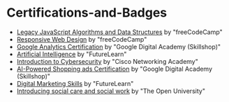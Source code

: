 # Certifications-and-Badges
- [Legacy JavaScript Algorithms and Data Structures](https://freecodecamp.org/certification/ank_soppi_768/javascript-algorithms-and-data-structures) by "freeCodeCamp"
- [Responsive Web Design](https://freecodecamp.org/certification/ank_soppi_768/responsive-web-design) by "freeCodeCamp"
- [Google Analytics Certification](https://skillshop.credential.net/1afed27a-b6c1-4301-b081-7af847566af4) by "Google Digital Academy (Skillshop)"
- [Artificial Intelligence](https://www.futurelearn.com/certificates/jt4zze0) by "FutureLearn"
- [Introduction to Cybersecurity](https://www.credly.com/badges/ec74258b-6de8-4b04-90d4-04ca3e5d87b6/public_url) by "Cisco Networking Academy"
- [AI-Powered Shopping ads Certification](https://skillshop.credential.net/565a7a5d-8676-4543-a2bd-eeaf67c16425) by "Google Digital Academy (Skillshop)"
- [Digital Marketing Skills](https://www.futurelearn.com/certificates/s9qe130) by "FutureLearn"
- [Introducing social care and social work](https://drive.google.com/file/d/1CSJWuHLdCIRiJ7DYmVakuVcE_fvXt83J/view?usp=sharing) by "The Open University"
